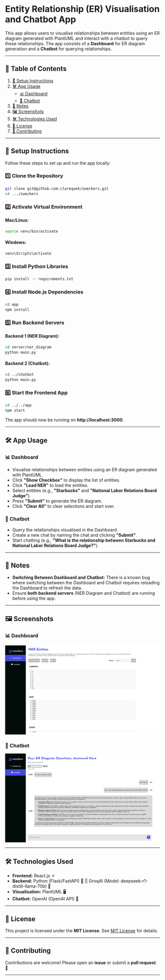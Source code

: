 # Entity Relationship (ER) Visualisation and Chatbot App

This app allows users to visualise relationships between entities using an ER diagram generated with PlantUML and interact with a chatbot to query these relationships. The app consists of a **Dashboard** for ER diagram generation and a **Chatbot** for querying relationships.

---

## 📑 Table of Contents
1. [🚀 Setup Instructions](#-setup-instructions)
2. [🛠️ App Usage](#-app-usage)
   - [📊 Dashboard](#-dashboard)
   - [💬 Chatbot](#-chatbot)
3. [📝 Notes](#-notes)
4. [🖼️ Screenshots](#-screenshots)
5. [🛠️ Technologies Used](#-technologies-used)
6. [📜 License](#-license)
7. [🤝 Contributing](#-contributing)

---

## 🚀 Setup Instructions

Follow these steps to set up and run the app locally:

### 1️⃣ Clone the Repository
```bash
git clone git@github.com:clarequek/zweckers.git
cd .../zweckers
```

### 2️⃣ Activate Virtual Environment
#### Mac/Linux:
```bash
source venv/bin/activate
```
#### Windows:
```bash
venv\Scripts\activate
```

### 3️⃣ Install Python Libraries
```bash
pip install -r requirements.txt
```

### 4️⃣ Install Node.js Dependencies
```bash
cd app
npm install
```

### 5️⃣ Run Backend Servers
#### Backend 1 (NER Diagram):
```bash
cd server/ner_diagram
python main.py
```
#### Backend 2 (Chatbot):
```bash
cd ../chatbot
python main.py
```

### 6️⃣ Start the Frontend App
```bash
cd ../../app
npm start
```
The app should now be running on **http://localhost:3000**.

---

## 🛠️ App Usage

### 📊 Dashboard
- Visualise relationships between entities using an ER diagram generated with PlantUML.
- Click **"Show Checkbox"** to display the list of entities.
- Click **"Load NER"** to load the entities.
- Select entities (e.g., **"Starbucks"** and **"National Labor Relations Board Judge"**).
- Press **"Submit"** to generate the ER diagram.
- Click **"Clear All"** to clear selections and start over.

### 💬 Chatbot
- Query the relationships visualised in the Dashboard.
- Create a new chat by naming the chat and clicking **"Submit"**.
- Start chatting (e.g., **"What is the relationship between Starbucks and National Labor Relations Board Judge?"**).

---

## 📝 Notes
- **Switching Between Dashboard and Chatbot:** There is a known bug where switching between the Dashboard and Chatbot requires reloading the Dashboard to refresh the data.
- Ensure **both backend servers** (NER Diagram and Chatbot) are running before using the app.

---

## 🖼️ Screenshots
### 📊 Dashboard
![Dashboard Screenshot](screenshots/dashboard.png)

### 💬 Chatbot
![Chatbot Screenshot](screenshots/chatbot.png)  

---

## 🛠️ Technologies Used
- **Frontend:** React.js ⚛️
- **Backend:** Python (Flask/FastAPI) 🐍 || GroqAI (Model: deepseek-r1-distill-llama-70b) 🤖
- **Visualisation:** PlantUML 🖥️
- **Chatbot:** OpenAI (OpenAI API)  🤖

---

## 📜 License
This project is licensed under the **MIT License**. See [MIT License](LICENSE) for details.

---

## 🤝 Contributing
Contributions are welcome! Please open an **issue** or submit a **pull request**. 🚀

---


